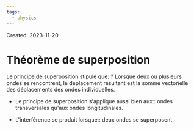 ```yaml
---
tags:
  - physics
---
```

Created: 2023-11-20

# Théorème de superposition

Le principe de superposition stipule que:
?
Lorsque deux ou plusieurs ondes se rencontrent, le déplacement résultant est la somme vectorielle des déplacements des ondes individuelles.
<!--SR:!2024-01-02,16,150-->

- Le principe de superposition s'applique aussi bien aux:: ondes transversales qu'aux ondes longitudinales.
<!--SR:!2024-01-06,30,248-->
- L'interférence se produit lorsque:: deux ondes se superposent
<!--SR:!2024-02-06,48,250-->

